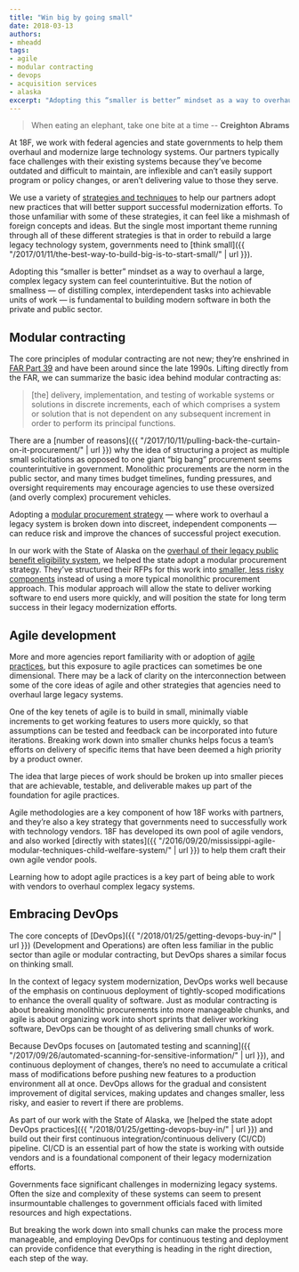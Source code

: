 ```yaml
---
title: "Win big by going small"
date: 2018-03-13
authors:
- mheadd
tags:
- agile
- modular contracting
- devops
- acquisition services
- alaska
excerpt: "Adopting this “smaller is better” mindset as a way to overhaul a large, complex legacy system can feel counterintuitive. But the notion of smallness — of distilling complex, interdependent tasks into achievable units of work — is fundamental to building modern software in both the private and public sector."
---
```


> When eating an elephant, take one bite at a time -- **Creighton Abrams**

At 18F, we work with federal agencies and state governments to help them overhaul and modernize large technology systems. Our partners typically face challenges with their existing systems because they’ve become outdated and difficult to maintain, are inflexible and can’t easily support program or policy changes, or aren’t delivering value to those they serve.

We use a variety of [strategies and techniques](https://modularcontracting.18f.gov/strategies/) to help our partners adopt new practices that will better support successful modernization efforts. To those unfamiliar with some of these strategies, it can feel like a mishmash of foreign concepts and ideas. But the single most important theme running through all of these different strategies is that in order to rebuild a large legacy technology system, governments need to [think small]({{ "/2017/01/11/the-best-way-to-build-big-is-to-start-small/" | url }}).

Adopting this “smaller is better” mindset as a way to overhaul a large, complex legacy system can feel counterintuitive. But the notion of smallness — of distilling complex, interdependent tasks into achievable units of work — is fundamental to building modern software in both the private and public sector.

## Modular contracting

The core principles of modular contracting are not new; they’re enshrined in [FAR Part 39](http://farsite.hill.af.mil/reghtml/regs/far2afmcfars/fardfars/far/39.htm#P33_5051) and have been around since the late 1990s. Lifting directly from the FAR, we can summarize the basic idea behind modular contracting as:

>[the] delivery, implementation, and testing of workable systems or solutions in discrete increments, each of which comprises a system or solution that is not dependent on any subsequent increment in order to perform its principal functions.

There are a [number of reasons]({{ "/2017/10/11/pulling-back-the-curtain-on-it-procurement/" | url }}) why the idea of structuring a project as multiple small solicitations as opposed to one giant “big bang” procurement seems counterintuitive in government. Monolithic procurements are the norm in the public sector, and many times budget timelines, funding pressures, and oversight requirements may encourage agencies to use these oversized (and overly complex) procurement vehicles.

Adopting a [modular procurement strategy](https://modularcontracting.18f.gov/modular-procurement/) — where work to overhaul a legacy system is broken down into discreet, independent components — can reduce risk and improve the chances of successful project execution.

In our work with the State of Alaska on the [overhaul of their legacy public benefit eligibility system](https://github.com/AlaskaDHSS/EIS-Modernization/blob/master/README.md), we helped the state adopt a modular procurement strategy. They’ve structured their RFPs for this work into [smaller, less risky components](https://github.com/AlaskaDHSS/RFP-Search-Unification) instead of using a more typical monolithic procurement approach. This modular approach will allow the state to deliver working software to end users more quickly, and will position the state for long term success in their legacy modernization efforts.

## Agile development

More and more agencies report familiarity with or adoption of [agile practices](https://guides.18f.gov/agile/), but this exposure to agile practices can sometimes be one dimensional. There may be a lack of clarity on the interconnection between some of the core ideas of agile and other strategies that agencies need to overhaul large legacy systems.

One of the key tenets of agile is to build in small, minimally viable increments to get working features to users more quickly, so that assumptions can be tested and feedback can be incorporated into future iterations. Breaking work down into smaller chunks helps focus a team’s efforts on delivery of specific items that have been deemed a high priority by a product owner.

The idea that large pieces of work should be broken up into smaller pieces that are achievable, testable, and deliverable makes up part of the foundation for agile practices.

Agile methodologies are a key component of how 18F works with partners, and they’re also a key strategy that governments need to successfully work with technology vendors. 18F has developed its own pool of agile vendors, and also worked [directly with states]({{ "/2016/09/20/mississippi-agile-modular-techniques-child-welfare-system/" | url }}) to help them craft their own agile vendor pools.

Learning how to adopt agile practices is a key part of being able to work with vendors to overhaul complex legacy systems.

## Embracing DevOps

The core concepts of [DevOps]({{ "/2018/01/25/getting-devops-buy-in/" | url }}) (Development and Operations) are often less familiar in the public sector than agile or modular contracting, but DevOps shares a similar focus on thinking small.

In the context of legacy system modernization, DevOps works well because of the emphasis on continuous deployment of tightly-scoped modifications to enhance the overall quality of software. Just as modular contracting is about breaking monolithic procurements into more manageable chunks, and agile is about organizing work into short sprints that deliver working software, DevOps can be thought of as delivering small chunks of work.

Because DevOps focuses on [automated testing and scanning]({{ "/2017/09/26/automated-scanning-for-sensitive-information/" | url }}), and continuous deployment of changes, there’s no need to accumulate a critical mass of modifications before pushing new features to a production environment all at once. DevOps allows for the gradual and consistent improvement of digital services, making updates and changes smaller, less risky, and easier to revert if there are problems.

As part of our work with the State of Alaska, we [helped the state adopt DevOps practices]({{ "/2018/01/25/getting-devops-buy-in/" | url }}) and build out their first continuous integration/continuous delivery (CI/CD) pipeline. CI/CD is an essential part of how the state is working with outside vendors and is a foundational component of their legacy modernization efforts.

Governments face significant challenges in modernizing legacy systems. Often the size and complexity of these systems can seem to present insurmountable challenges to government officials faced with limited resources and high expectations.

But breaking the work down into small chunks can make the process more manageable, and employing DevOps for continuous testing and deployment can provide confidence that everything is heading in the right direction, each step of the way.  
